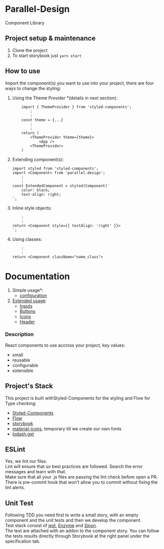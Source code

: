 Parallel-Design
================
Component Library
## Project setup & maintenance
1. Clone the project
1. To start storybook just ```yarn start```

## How to use
Import the component(s) you want to use into your project, there are four ways to change the styling:
1. Using the Theme Provider *(details in next section):
	```
		import { ThemeProvider } from 'styled-components';
			:
			:
		const theme = {...}
			:
			:
		return (
			<ThemeProvider theme={theme}>
				<App />
			<ThemeProvider>
		)
	```
1. Extending component(s):
	```
	import styled from 'styled-components';
	import <Component> from 'parallel-design';
		:
		:
	const ExtendedComponent = styled(Component)`
		color: black;
		text-align: right;
	`;
	```

1. Inline style objects:
	```
		:
		:
	return <Component style={{ textAlign: 'right' }}>
	`;
	```
1. Using classes:
	```
		:
		:
	return <Component className="name_class">
	```


# Documentation
 1. Simple usage*:
	- [configuration](./docs/configuration#readme)
 1. [Extended usage](./docs/components#readme):
	- [Inputs](./docs/components/Inputs.md)
	- [Buttons](./docs/components/Buttons.md)
	- [Icons](./docs/components/Icons.md)
	- [Header](./docs/components/Header.md)

### Description
React components to use accross your project, key values:
- small
- reusable
- configurable
- extensible

## Project's Stack
This project is built withStyled-Components for the styling and Flow for Type checking:

- [Styled-Components](https://styled-components.com)
- [Flow](https://flow.org)
- [storybook](https://storybook.js.org)
- [material-icons](https://material.io/tools/icons), temporary till we create our own fonts
- [lodash.get](https://lodash.com/docs)

## ESLint
Yes, we lint our files.   
Lint will ensure that so best practices are followed. Search the error messages and learn with that.   
Make sure that all your .js files are passing the lint check before open a PR.      
There is pre-commit hook that won't allow you to commit without fixing the lint alerts.

## Unit Test
Following TDD you need first to write a small story, with an empty component and the unit tests and then we develop the component.   
Test stack consist of [jest](https://jestjs.io), [Enzyme](http://airbnb.io/enzyme/docs/) and [Sinon](http://sinonjs.org).  
The test are attached with an addon to the component story. You can follow the tests results directly through Storybook at the right panel under the specification tab.
